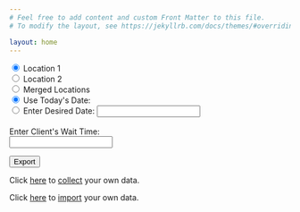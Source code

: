 ```yaml
---
# Feel free to add content and custom Front Matter to this file.
# To modify the layout, see https://jekyllrb.com/docs/themes/#overriding-theme-defaults

layout: home
---
```


<html>
    <head>
    </head>
    <body>
        <form name="wait" netlify>
            <input type="radio" name="location" value="1" checked> Location 1<br>
            <input type="radio" name="location" value="2"> Location 2<br>
            <input type="radio" name="location" value="Both"> Merged Locations
                <br>
            <input type="radio" name="date" value="today" checked> Use Today's Date:
            <script> document.write(new Date().toLocaleDateString()); </script>
                <br>
            <input type="radio" name="date" value="day"> Enter Desired Date:
            <input type="text" name="firstinput"><br>
                <br>
            Enter Client's Wait Time:<br>
            <input type="text" name="firstinput"><br>
        </form>
        <div> <button class="button" id="complete" data-export="export">Export</button>
        </div>
    </body>
</html>



Click <a href="http://127.0.0.1:4000/collect/">here</a> to <u>collect</u> your own data.

Click <a href="http://127.0.0.1:4000/import2/">here</a> to <u>import</u> your own data.
